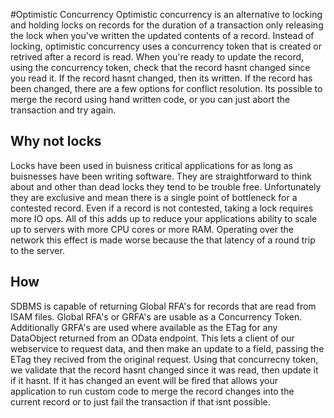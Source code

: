 #Optimistic Concurrency
Optimistic concurrency is an alternative to locking and holding locks on records for the duration of a transaction only releasing the lock when you've written the updated contents of a record. Instead of locking, optimistic concurrency uses a concurrency token that is created or retrived after a record is read. When you're ready to update the record, using the concurrency token, check that the record hasnt changed since you read it. If the record hasnt changed, then its written. If the record has been changed, there are a few options for conflict resolution. Its possible to merge the record using hand written code, or you can just abort the transaction and try again. 

## Why not locks
Locks have been used in buisness critical applications for as long as buisnesses have been writing software. They are straightforward to think about and other than dead locks they tend to be trouble free. Unfortunately they are exclusive and mean there is a single point of bottleneck for a contested record. Even if a record is not contested, taking a lock requires more IO ops. All of this adds up to reduce your applications ability to scale up to servers with more CPU cores or more RAM. Operating over the network this effect is made worse because the that latency of a round trip to the server. 

## How
SDBMS is capable of returning Global RFA's for records that are read from ISAM files. Global RFA's or GRFA's are usable as a Concurrency Token. Additionally GRFA's are used where available as the ETag for any DataObject returned from an OData endpoint. This lets a client of our webservice to request data, and then make an update to a field, passing the ETag they recived from the original request. Using that concurrecny token, we validate that the record hasnt changed since it was read, then update it if it hasnt. If it has changed an event will be fired that allows your application to run custom code to merge the record changes into the current record or to just fail the transaction if that isnt possible.
